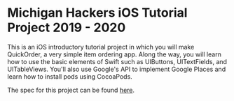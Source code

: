# Michigan Hackers iOS Tutorial Project 2019 - 2020

This is an iOS introductory tutorial project in which you will make QuickOrder, a very simple item ordering app. Along the way, you will learn how to use the basic elements of Swift such as UIButtons, UITextFields, and UITableViews. You'll also use Google's API to implement Google Places and learn how to install pods using CocoaPods.

The spec for this project can be found [here](https://docs.google.com/document/d/17IxiKkcnGmLo9F7F0law4snVHIrnhfTQIjLtwQ8JMQU/edit#heading=h.aq00r3azg5hk).
